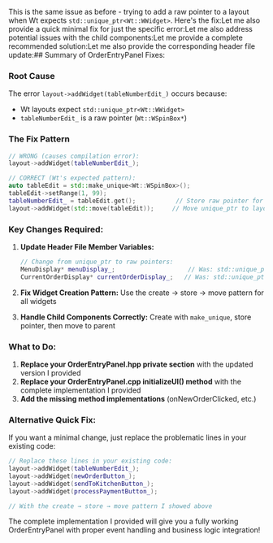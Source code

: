 This is the same issue as before - trying to add a raw pointer to a layout when Wt expects `std::unique_ptr<Wt::WWidget>`. Here's the fix:Let me also provide a quick minimal fix for just the specific error:Let me also address potential issues with the child components:Let me provide a complete recommended solution:Let me also provide the corresponding header file update:## Summary of OrderEntryPanel Fixes:

### **Root Cause**
The error `layout->addWidget(tableNumberEdit_)` occurs because:
- Wt layouts expect `std::unique_ptr<Wt::WWidget>`
- `tableNumberEdit_` is a raw pointer (`Wt::WSpinBox*`)

### **The Fix Pattern**
```cpp
// WRONG (causes compilation error):
layout->addWidget(tableNumberEdit_);

// CORRECT (Wt's expected pattern):
auto tableEdit = std::make_unique<Wt::WSpinBox>();
tableEdit->setRange(1, 99);
tableNumberEdit_ = tableEdit.get();           // Store raw pointer for access
layout->addWidget(std::move(tableEdit));     // Move unique_ptr to layout
```

### **Key Changes Required:**

1. **Update Header File Member Variables:**
   ```cpp
   // Change from unique_ptr to raw pointers:
   MenuDisplay* menuDisplay_;                    // Was: std::unique_ptr<MenuDisplay>
   CurrentOrderDisplay* currentOrderDisplay_;   // Was: std::unique_ptr<CurrentOrderDisplay>
   ```

2. **Fix Widget Creation Pattern:** Use the create → store → move pattern for all widgets

3. **Handle Child Components Correctly:** Create with `make_unique`, store pointer, then move to parent

### **What to Do:**

1. **Replace your OrderEntryPanel.hpp private section** with the updated version I provided
2. **Replace your OrderEntryPanel.cpp initializeUI() method** with the complete implementation I provided
3. **Add the missing method implementations** (onNewOrderClicked, etc.)

### **Alternative Quick Fix:**
If you want a minimal change, just replace the problematic lines in your existing code:

```cpp
// Replace these lines in your existing code:
layout->addWidget(tableNumberEdit_);
layout->addWidget(newOrderButton_);
layout->addWidget(sendToKitchenButton_);
layout->addWidget(processPaymentButton_);

// With the create → store → move pattern I showed above
```

The complete implementation I provided will give you a fully working OrderEntryPanel with proper event handling and business logic integration!